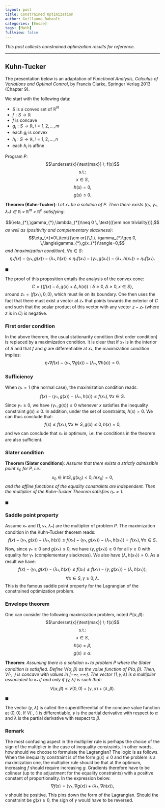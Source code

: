 ```yaml
--- 
layout: post 
title: Constrained Optimization
author: Guillaume Rabault
categories: [Ensae] 
tags: [Math] 
fullview: false 
--- 
```


*This post collects constrained optimzation results for reference.*

* * * * *



## Kuhn-Tucker

The presentation below is an adaptation of *Functional Analysis, Calculus of Variations and Optimal Control*, by Francis Clarke, Springer Verlag 2013 (Chapter $9$).

We start with the following data:

* $S$ is a convex set of $\mathbb{R}^{N}$
* $f : S \to \mathbb{R}$
* $f$ is concave
* $g_{i} : S \to \mathbb{R},\, i=1,2,\ldots,m$
* each $g_{i}$ is convex
* $h_{i} : S \to \mathbb{R},\, i=1,2,\ldots,n$
* each $h_{i}$ is affine

Program $P$:
$$\underset{x}{\text{max}} \; f(x)$$
$$\text{s.t.}:$$
$$x \in S,$$ 
$$h(x)=0,$$ 
$$g(x)\leq 0.$$ 

**Theorem (Kuhn-Tucker)**: *Let $x_{*}$ be a solution of $P$. Then there exists $(\eta_{*},\gamma_{*},\lambda_{*}) \in \mathbb{R}\times\mathbb{R}^{m}\times\mathbb{R}^{n}$ satisfying*:

$$(\eta_{*},\gamma_{*},\lambda_{*})\neq 0 \, \text{({\em non triviality})},$$
*as well as (positivity and complementary slackness)*:
$$\eta_{*}=0\,\text{{\em or}}\,1,\, \gamma_{*}\geq 0, \,\langle\gamma_{*},g(x_{*})\rangle=0,$$
*and (maximization condition)*, $\forall x \in S$:
$$\eta_{*} f(x)-\langle\gamma_{*},g(x)\rangle-\langle\lambda_{*},h(x)\rangle\leq \eta_{*} f(x_{*})-\langle\gamma_{*},g(x_{*})\rangle-\langle\lambda_{*},h(x_{*})\rangle=\eta_{*} f(x_{*}).$$

${\scriptstyle \blacksquare}$

The proof of this proposition entails the analysis of the convex cone:
$$C=\{(f(x)-\delta,g(x)+\Delta,h(x)): \delta \geq 0,\Delta \geq 0, x\in S\},$$
around $z_{*}=(f(x_{*}),0,0)$, which must lie on its boundary. One then uses the fact that there must exist a vector at $z_{*}$ that points towards the exterior of $C$ and such that the scalar product of this vector with any vector $z-z_{*}$ (where $z$ is in $C$) is negative.

### First order condition

In the above theorem, the usual stationarity condition (first order condition) is replaced by a maximization condition. It is clear that if $x_{*}$ is in the interior of $S$ and that $f$ and $g$ are differentiable at $x_{*}$, the maximization condition implies:
$$\eta_{*} \nabla f(x)-\langle\gamma_{*},\nabla g(x)\rangle-\langle\lambda_{*},\nabla h(x)\rangle=0.$$

### Sufficiency

When $\eta_{*}=1$ (the normal case), the maximization condition reads:
$$f(x)-\langle\gamma_{*},g(x)\rangle-\langle\lambda_{*},h(x)\rangle\leq f(x_{*}), \forall x \in S.$$
Since $\gamma_{*}\geq 0$, we have $\langle\gamma_{*},g(x)\rangle\leq 0$ whenever $x$ satisfies the inequality constraint $g(x)\leq 0$. In addition, under the set of constraints, $h(x)=0$. We can thus conclude that:
$$f(x) \leq f(x_{*}), \forall x \in S,\, g(x)\leq 0,\, h(x)=0,$$
and we can conclude that $x_{*}$ is optimum, i.e. the conditions in the theorem are also sufficient.

### Slater condition

**Theorem (Slater conditions)**: *Assume that there exists a strictly admissible point $x_{0}$ for $P$, i.e.*:
$$x_{0}\in \text{int}S,\, g(x_{0})<0,\, h(x_{0})=0,$$
*and the affine functions of the equality constraints are independent. Then the multiplier of the Kuhn-Tucker Theorem satisfies $\eta_{*}=1$.*

${\scriptstyle \blacksquare}$


### Saddle point property

Assume $x_{*}$ and $(1,\gamma_{*},\lambda_{*})$ are the multiplier of problem $P$. The maximization condition in the Kuhn-Tucker theorem reads:
$$f(x)-\langle\gamma_{*},g(x)\rangle-\langle\lambda_{*},h(x)\rangle\leq f(x_{*})-\langle\gamma_{*},g(x_{*})\rangle-\langle\lambda_{*},h(x_{*})\rangle=f(x_{*}), \forall x \in S.$$
Now, since $\gamma_{*}\geq 0$ and $g(x_{*})\leq 0$, we have $\langle\gamma,g(x_{*})\rangle\geq 0$ for all $\gamma\geq 0$ with equality for $\gamma_{*}$ (complementary slackness). We also have $\langle\lambda,h(x_{*})\rangle=0$. As a result we have:
$$f(x)-\langle\gamma_{*},g(x)\rangle-\langle\lambda_{*},h(x)\rangle\leq f(x_{*})\leq f(x_{*})-\langle\gamma,g(x_{*})\rangle-\langle\lambda,h(x_{*})\rangle,$$
$$\forall x \in S,\, \gamma \geq 0,\, \lambda.$$
This is the famous saddle point property for the Lagrangian of the constrained optimization problem.

### Envelope theorem

One can consider the following maximization problem, noted $P(\alpha,\beta)$:
$$\underset{x}{\text{max}} \; f(x)$$
$$\text{s.t.}:$$
$$x \in S,$$ 
$$h(x)=\beta,$$ 
$$g(x)\leq \alpha.$$ 

**Theorem**: *Assuming there is a solution $x_{*}$ to problem $P$ where the Slater condition is satisfied. Define $V(\alpha,\beta)$ as the value function of $P(\alpha,\beta)$. Then, $V(\cdot,\cdot)$ is concave with values in $[-\infty,+\infty)$. The vector $(1,\gamma,\lambda)$ is a multiplier associated to $x_{*}$ if and only if $(\gamma,\lambda)$ is such that*:
$$V(\alpha,\beta)\leq V(0,0)+\langle\gamma,\alpha\rangle+\langle\lambda,\beta\rangle.$$

${\scriptstyle \blacksquare}$

The vector $(\gamma,\lambda)$ is called the superdifferential of the concave value function at $(0,0)$. If $V(\cdot,\cdot)$ is differentiable, $\gamma$ is the partial derivative with respect to $\alpha$ and $\lambda$ is the partial derivative with respect to $\beta$.




### Remark

The most confusing aspect in the multiplier rule is perhaps the choice of the sign of the multiplier in the case of inequality constraints. In other words, how should we choose to formulate the Lagrangian? The logic is as follows. When the inequality constraint is of the form $g(x)\leq 0$ and the problem is a maximization one, the multiplier rule should be that at the optimum, increasing $f$ should require increasing $g$. Gradients therefore have to be colinear (up to the adjustment for the equality constraints) with a positive constant of proportionality. In the expression below:
$$\nabla f(x)=\langle\gamma_{*},\nabla g(x)\rangle+\langle\lambda_{*},\nabla h(x)\rangle,$$
$\gamma$ should be positive. This pins down the form of the Lagrangian. Should the constraint be $g(x)\geq 0$, the sign of $\gamma$ would have to be reversed.

